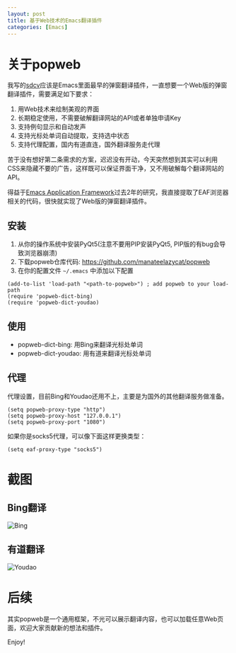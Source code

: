 ```yaml
---
layout: post
title: 基于Web技术的Emacs翻译插件
categories: [Emacs]
---
```


# 关于popweb
我写的[sdcv](https://github.com/manateelazycat/sdcv)应该是Emacs里面最早的弹窗翻译插件，一直想要一个Web版的弹窗翻译插件，需要满足如下要求：

1. 用Web技术来绘制美观的界面
2. 长期稳定使用，不需要破解翻译网站的API或者单独申请Key
3. 支持例句显示和自动发声
4. 支持光标处单词自动提取，支持选中状态
5. 支持代理配置，国内有道直连，国外翻译服务走代理

苦于没有想好第二条需求的方案，迟迟没有开动，今天突然想到其实可以利用CSS来隐藏不要的广告，这样既可以保证界面干净，又不用破解每个翻译网站的API。

得益于[Emacs Application Framework](https://github.com/emacs-eaf/emacs-application-framework)过去2年的研究，我直接提取了EAF浏览器相关的代码，很快就实现了Web版的弹窗翻译插件。

## 安装
1. 从你的操作系统中安装PyQt5(注意不要用PIP安装PyQt5, PIP版的有bug会导致浏览器崩溃)
2. 下载popweb仓库代码: https://github.com/manateelazycat/popweb
3. 在你的配置文件 `~/.emacs` 中添加以下配置
```elisp
(add-to-list 'load-path "<path-to-popweb>") ; add popweb to your load-path
(require 'popweb-dict-bing)
(require 'popweb-dict-youdao)
```

## 使用
* popweb-dict-bing: 用Bing来翻译光标处单词
* popweb-dict-youdao: 用有道来翻译光标处单词

## 代理
代理设置，目前Bing和Youdao还用不上，主要是为国外的其他翻译服务做准备。

```Elisp
(setq popweb-proxy-type "http")
(setq popweb-proxy-host "127.0.0.1")
(setq popweb-proxy-port "1080")
```

如果你是socks5代理，可以像下面这样更换类型：

```Elisp
(setq eaf-proxy-type "socks5")
```

# 截图
## Bing翻译
![Bing]({{site.url}}/pics/popweb/dict-bing.png)

## 有道翻译
![Youdao]({{site.url}}/pics/popweb/dict-youdao.png)

# 后续
其实popweb是一个通用框架，不光可以展示翻译内容，也可以加载任意Web页面，欢迎大家贡献新的想法和插件。

Enjoy!
